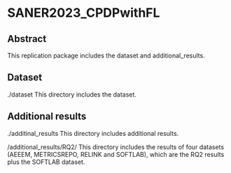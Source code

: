 # SANER2023_CPDPwithFL

## Abstract
This replication package includes the dataset and additional_results.

## Dataset

./dataset This directory includes the dataset.

## Additional results

./additinal_results This directory includes additional results.

/additional_results/RQ2/ This directory includes the results of four datasets (AEEEM, METRICSREPO, RELINK and SOFTLAB), which are the RQ2 results plus the SOFTLAB dataset.
